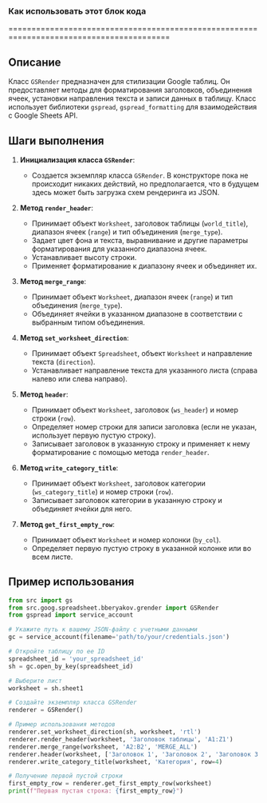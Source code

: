 ### **Как использовать этот блок кода**
=========================================================================================

Описание
-------------------------
Класс `GSRender` предназначен для стилизации Google таблиц. Он предоставляет методы для форматирования заголовков, объединения ячеек, установки направления текста и записи данных в таблицу. Класс использует библиотеки `gspread`, `gspread_formatting` для взаимодействия с Google Sheets API.

Шаги выполнения
-------------------------
1. **Инициализация класса `GSRender`**:
   - Создается экземпляр класса `GSRender`. В конструкторе пока не происходит никаких действий, но предполагается, что в будущем здесь может быть загрузка схем рендеринга из JSON.

2. **Метод `render_header`**:
   - Принимает объект `Worksheet`, заголовок таблицы (`world_title`), диапазон ячеек (`range`) и тип объединения (`merge_type`).
   - Задает цвет фона и текста, выравнивание и другие параметры форматирования для указанного диапазона ячеек.
   - Устанавливает высоту строки.
   - Применяет форматирование к диапазону ячеек и объединяет их.

3. **Метод `merge_range`**:
   - Принимает объект `Worksheet`, диапазон ячеек (`range`) и тип объединения (`merge_type`).
   - Объединяет ячейки в указанном диапазоне в соответствии с выбранным типом объединения.

4. **Метод `set_worksheet_direction`**:
   - Принимает объект `Spreadsheet`, объект `Worksheet` и направление текста (`direction`).
   - Устанавливает направление текста для указанного листа (справа налево или слева направо).

5. **Метод `header`**:
   - Принимает объект `Worksheet`, заголовок (`ws_header`) и номер строки (`row`).
   - Определяет номер строки для записи заголовка (если не указан, использует первую пустую строку).
   - Записывает заголовок в указанную строку и применяет к нему форматирование с помощью метода `render_header`.

6. **Метод `write_category_title`**:
   - Принимает объект `Worksheet`, заголовок категории (`ws_category_title`) и номер строки (`row`).
   - Записывает заголовок категории в указанную строку и объединяет ячейки для него.

7. **Метод `get_first_empty_row`**:
   - Принимает объект `Worksheet` и номер колонки (`by_col`).
   - Определяет первую пустую строку в указанной колонке или во всем листе.

Пример использования
-------------------------

```python
from src import gs
from src.goog.spreadsheet.bberyakov.grender import GSRender
from gspread import service_account

# Укажите путь к вашему JSON-файлу с учетными данными
gc = service_account(filename='path/to/your/credentials.json')

# Откройте таблицу по ее ID
spreadsheet_id = 'your_spreadsheet_id'
sh = gc.open_by_key(spreadsheet_id)

# Выберите лист
worksheet = sh.sheet1

# Создайте экземпляр класса GSRender
renderer = GSRender()

# Пример использования методов
renderer.set_worksheet_direction(sh, worksheet, 'rtl')
renderer.render_header(worksheet, 'Заголовок таблицы', 'A1:Z1')
renderer.merge_range(worksheet, 'A2:B2', 'MERGE_ALL')
renderer.header(worksheet, ['Заголовок 1', 'Заголовок 2', 'Заголовок 3'], row=3)
renderer.write_category_title(worksheet, 'Категория', row=4)

# Получение первой пустой строки
first_empty_row = renderer.get_first_empty_row(worksheet)
print(f"Первая пустая строка: {first_empty_row}")